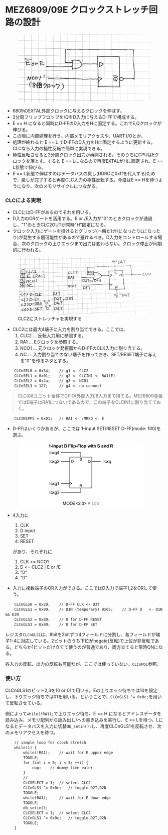 # MEZ6809/09E クロックストレッチ回路の設計

<figure>
<img width=500, src="img/001-stretcher-circuit.jpg">
</figure>

* 6809のEXTAL外部クロックに与えるクロックを伸ばす。
* 2分周フリップフロップを/QをD入力に与えるD-FFで構成する。
* E == H になると同時にD-FFのD入力をHに固定する。これでE,Qクロックが伸びる。
* この隙に内部処理を行う。内部メモリアクセスや、UART I/Oとか。
* 処理が終わると E == L でD-FFのD入力をHに固定するように更新する。CLCなら入力の極性反転で簡単に実現できる。
* 極性反転させると2分周クロック出力が再開される。そのうちにCPUはEクロックを落とす。すると E == Lになるので再度EXTALがHに固定され、E == L状態で伸びる。
* E == L状態で伸ばすのはデータバスの戻し(DDRCに0xffを代入する)ためで、戻しが完了すると再度CLC入力の極性反転する。今度はE == Hを待つようになり、次のメモリサイクルにつながる。

### CLCによる実現

* CLCにはD-FFがあるのでそれを用いる。
* D入力のORゲートを活用する。E or /E入力が"0"のときクロックが通過し、"1"のときCLC2OUTが常時"H"固定になる。
* クロック入力にゲートを掛けるとグリッジ(一瞬だけHになったりLになったり)が発生する個可能性があるので避けるべき。D入力をコントロールする場合、次のクロックの上りエッジまで出力は変わらない。クロック停止が同期的に行われる。

<figure>
<img width=700, src="img/002-clc-d-ff-circuit.jpg">
<figcaption>CLC2にストレッチャを実現する</figcaption>
</figure>

* CLC2には最大4端子に入力を割り当てできる。ここでは、
  1. CLC2 ... 反転入力用に参照する。
  2. RA1 ... Eクロックを参照する。
  3. NCO1 ... 元クロック発振器からD-FFのCLK入力に割り当てる。
  4. NC ... 入力割り当てのない端子を作っておき、SET/RESET端子に与える"0"を作るネタとする。

```
    CLCnSEL0 = 0x34;    // g1 <- CLC2
    CLCnSEL1 = 0x01;    // g2 <- CLCIN1 <- RA1(E)
    CLCnSEL2 = 0x2a;    // g3 <- NCO1
    CLCnSEL3 = 127;     // g4 <- no connect
```
> CLCの8ユニット全体でGPIO(外部入力)8入力まで持てる。MEZ6809基板ではE端子はRA1につないであるので、この端子をCLCIN1に割り当てておく。

```
    CLCIN1PPS = 0x01;   // RA1 <- /MREQ <- E
```
* D-FFはいくつかあるが、ここでは 1-input SET/RESET D-FF(mode: 100)を選ぶ。

<figure>
<img width=400, src="img/003-CLC-D-FF.png">
</figure>

* 4入力に
  1. CLK
  2. D input
  3. SET
  4. RESET

  があり、それぞれに
  1. CLK <= NCO1
  2. D <= CLC2 | E or /E
  3. "0"
  4. "0"

* 入力に複数端子のOR入力ができる。ここではD入力で端子1,2をORして使う。

```
    CLCnGLS0 = 0x20;    // D-FF CLK <- D3T
    CLCnGLS1 = 0x09;    // D1N (temporary) 0x05;    // D-FF D   <- D1N && D2N
    CLCnGLS2 = 0x80;    // 0 for D-FF RESET
    CLCnGLS3 = 0x80;    // 0 for D-FF SET
```
レジスタ`CLCnGLS1`は、8bitを2bitずつ4フィールドに分割し、各フィールドが端子1-4に対応している。2ビットのうち下位がnegate(反転)で上位が非反転である。どちらか1ビットだけ立てて使うのが普通であり、両方立てると常時ONになる。

各入力の反転、出力の反転も可能だが、ここでは使っていない。`CLCnPOL`参照。

### 使い方

CLCnGLS1のビット2,3を10 or 01で用いる。Eの上りエッジ待ちでは10を設定し、下りエッジ待ちでは01を用いる。ということで、`CLCnGLS1 ^= 0x0c;`を用いて反転させている。

例によって`while(!RA1);`で上りエッジ待ち、E == H になるとアドレスデータを読み込み、メモリ配列から読み出し/への書き込みを実行し、E == Lを待つ。Lになるとデータバスを入力に切替`db_setin();`し、再度CLCnGLS1を反転させ、次のメモリアクセスを待つ。

```
    // sample loop for clock stretch
    while(1) {
        while(!RA1);    // wait for E upper edge
        TOGGLE;
        for (int i = 0; i < 3; ++i) {
            nop;    // dummy time eater
        }
        //
        CLCSELECT = 1;  // select CLC2
        CLCnGLS1 ^= 0x0c;   // toggle D2T,D2N
        TOGGLE;
        while(RA1);     // wait for E down edge
        TOGGLE;
        db_setin();
        CLCSELECT = 1;  // select CLC2
        CLCnGLS1 ^= 0x0c;   // toggle D2T,D2N
        TOGGLE;
    }
```
